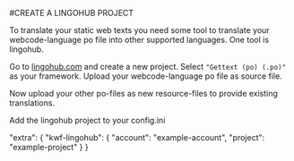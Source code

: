 #CREATE A LINGOHUB PROJECT

To translate your static web texts you need some tool to translate your webcode-language po file into other supported languages. 
One tool is lingohub.

Go to [lingohub.com](https://lingohub.com/) and create a new project. Select `"Gettext (po) (.po)"` as your framework. 
Upload your webcode-language po file as source file.

Now upload your other po-files as new resource-files to provide existing translations.

Add the lingohub project to your config.ini

"extra": {
        "kwf-lingohub": {
            "account": "example-account",
            "project": "example-project"
        }
    }
